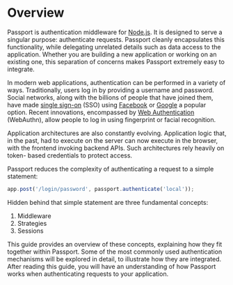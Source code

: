 # Overview

Passport is authentication middleware for [Node.js](https://nodejs.org/).  It is
designed to serve a singular purpose: authenticate requests.  Passport cleanly
encapsulates this functionality, while delegating unrelated details such as data
access to the application.  Whether you are building a new application or
working on an existing one, this separation of concerns makes Passport extremely
easy to integrate.

In modern web applications, authentication can be performed in a variety of
ways.  Traditionally, users log in by providing a username and password.  Social
networks, along with the billions of people that have joined them, have made
[single sign-on](https://en.wikipedia.org/wiki/Single_sign-on) (SSO) using
[Facebook](https://www.facebook.com/) or [Google](https://www.google.com/) a
popular option.  Recent innovations, encompassed by [Web Authentication](https://en.wikipedia.org/wiki/WebAuthn)
(WebAuthn), allow people to log in using fingerprint or facial recognition.

Application architectures are also constantly evolving.  Application logic that,
in the past, had to execute on the server can now execute in the browser, with
the frontend invoking backend APIs.  Such architectures rely heavily on token-
based credentials to protect access.

Passport reduces the complexity of authenticating a request to a simple
statement:

```javascript
app.post('/login/password', passport.authenticate('local'));
```

Hidden behind that simple statement are three fundamental concepts:

  1. Middleware
  2. Strategies
  3. Sessions
  
This guide provides an overview of these concepts, explaining how they fit
together within Passport.  Some of the most commonly used authentication
mechanisms will be explored in detail, to illustrate how they are integrated.
After reading this guide, you will have an understanding of how Passport works
when authenticating requests to your application.

